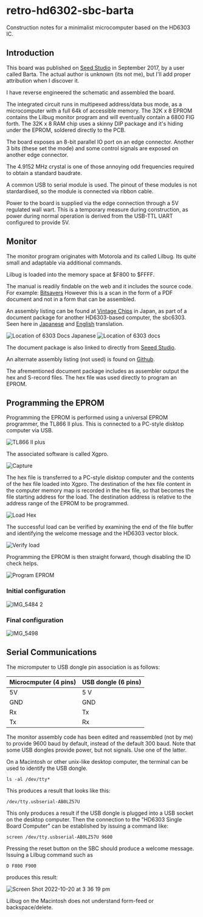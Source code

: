 # retro-hd6302-sbc-barta
Construction notes for a minimalist microcomputer based on the HD6303 IC.

## Introduction

This board was published on [Seed Studio](https://www.seeedstudio.com/Hitachi-HD6303-Single-Board-Computer-(SBC)-g-1017489) in September 2017, by a user called Barta. The actual author is unknown (its not me), but I'll add proper attribution when I discover it.

I have reverse engineered the schematic and assembled the board. 

The integrated circuit runs in multipexed address/data bus mode, as a microcomputer with a full 64k of accessible memory.
The 32K x 8 EPROM contains the Lilbug monitor program and will eventually contain a 6800 FIG forth.
The 32K x 8 RAM chip uses a skinny DIP package and it's hiding under the EPROM, 
soldered directly to the PCB.

The board exposes an 8-bit parallel IO port on an edge connector.
Another 3 bits (these set the mode) and some control signals are exposed on another edge connector.

The 4.9152 MHz crystal is one of those annoying odd frequencies required to obtain a standard baudrate.

A common USB to serial module is used. 
The pinout of these modules is not stardardised, so the module is connected via ribbon cable.

Power to the board is supplied via the edge connection through a 5V regulated wall wart.
This is a temporary measure during construction, as power during normal operation 
is derived from the USB-TTL UART configured to provide 5V.

## Monitor

The monitor program originates with Motorola and its called Lilbug. 
Its quite small and adaptable via additional commands.

Lilbug is loaded into the memory space at $F800 to $FFFF.

The manual is readily findable on the web and it includes the source code.
For example: [Bitsavers](http://www.bitsavers.org/components/motorola/6801/MC6801RM_AD2_MC6801_Reference_Manual_May84.pdf)
However this is a scan in the form of a PDF document and not in a form that can be assembled.

An assembly listing can be found at [Vintage Chips](https://vintagechips.wordpress.com/2018/02/04/sbc6303完成間近/) in Japan, 
as part of a document package for another HD6303-based computer, the sbc6303. 
Seen here in [Japanese](https://vintagechips.wordpress.com/2018/04/26/sbc6303%E3%83%AB%E3%83%BC%E3%82%BA%E3%82%AD%E3%83%83%E3%83%88/) 
and [English](https://vintagechips-wordpress-com.translate.goog/2018/04/26/sbc6303%E3%83%AB%E3%83%BC%E3%82%BA%E3%82%AD%E3%83%83%E3%83%88/?_x_tr_sl=ja&_x_tr_tl=en&_x_tr_hl=en-US&_x_tr_pto=wapp) translation.

![Location of 6303 Docs Japanese](https://user-images.githubusercontent.com/1712402/196881896-4d0dfa65-62da-4f17-b69b-b28a6267cfa2.PNG)
![Location of 6303 docs](https://user-images.githubusercontent.com/1712402/196881951-6e90a15e-3af9-484c-8cab-a6b3b4c16ed6.PNG)

The document package is also linked to directly from [Seeed Studio](https://www.seeedstudio.com/SBC6303-g-1187477).

An alternate assembly listing (not used) is found on [Github](https://github.com/tgtakaoka/LILbug).

The afrementioned document package includes as assembler output the hex and S-record files. 
The hex file was used directly to program an EPROM.

## Programming the EPROM

Programming the EPROM is performed using a universal EPROM programmer, the TL866 II plus.
This is connected to a PC-style disktop computer via USB.

![TL866 II plus](https://user-images.githubusercontent.com/1712402/196881213-45d47329-e129-4361-9dbd-a758afa0381a.JPG)

The associated software is called Xgpro.

![Capture](https://user-images.githubusercontent.com/1712402/196880263-2e86493c-fd71-4a5c-bb9a-af3f78a75ce8.PNG)

The hex file is transferred to a PC-style disktop computer and the contents of the hex file loaded into Xgpro.
The destination of the hex file content in the computer memory map is recorded in the hex file,
so that becomes the file starting address for the load.
The destination address is relative to the address range of the EPROM to be programmed.

![Load Hex](https://user-images.githubusercontent.com/1712402/196880339-18f93887-bd76-4dd6-8275-ce80e24b86d5.PNG)

The successful load can be verified by examining the end of the file buffer 
and identifying the welcome message and the HD6303 vector block.

![Verify load](https://user-images.githubusercontent.com/1712402/196880715-a665a3f3-613d-4231-9de3-dd3ce38bd14f.PNG)

Programming the EPROM is then straight forward, though disabling the ID check helps.

![Program EPROM](https://user-images.githubusercontent.com/1712402/196881535-38d87346-595c-41d4-b1c4-0fae8291bc74.PNG)


### Initial configuration
![IMG_5484 2](https://user-images.githubusercontent.com/1712402/196090757-239bce5f-099a-4dab-af43-f08a50b5a755.jpg)

### Final configuration

![IMG_5498](https://user-images.githubusercontent.com/1712402/196854200-3afc4944-1a5d-4e9e-a85e-cff66e803f4b.JPG)

## Serial Communications

The micromputer to USB dongle pin association is as follows:

| Microcmputer (4 pins) | USB dongle (6 pins) |
| --------------------- | ------------------- |
| 5V                    | 5 V |
| GND                   | GND |
| Rx                    | Tx |
| Tx                    | Rx |

The monitor assembly code has been edited and reassembled (not by me) to provide 9600 baud by default, instead of the default 300 baud.
Note that some USB dongles provide power, but not signals. Use one of the latter.

On a Macintosh or other unix-like desktop computer, the terminal can be used to identify the USB dongle.

`
ls -al /dev/tty*
`

This produces a result that looks like this:

`
/dev/tty.usbserial-AB0LZ57U
`

This only produces a result if the USB dongle is plugged into a USB socket on the desktop computer. 
Then the connection to the "HD6303 Single Board Computer" can be established by issuing a command like:

`
screen /dev/tty.usbserial-AB0LZ57U 9600
`

Pressing the reset button on the SBC should produce a welcome message.
Issuing a Lilbug command such as

`
D F800 F900
`

produces this result:

![Screen Shot 2022-10-20 at 3 36 19 pm](https://user-images.githubusercontent.com/1712402/196857619-6397128e-36a6-4e02-8bd9-75d331dd4b4c.png)

Lilbug on the Macintosh does not understand form-feed or backspace/delete.
